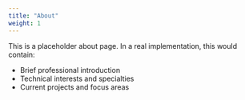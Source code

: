 ```yaml
---
title: "About"
weight: 1
---
```


This is a placeholder about page. In a real implementation, this would contain:

- Brief professional introduction
- Technical interests and specialties
- Current projects and focus areas
